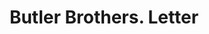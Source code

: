 ---
doi: 10.7916/D8V42663
date_other: '1926'
date_other_textual: '1926'
form: correspondence
genre:
- Letters (correspondence)
name:
- Butler Brothers
object_in_context_url: https://biggert.cul.columbia.edu/items/view/ave_biggert_00643
subject_hierarchical_geographic:
- Minneapolis, Minnesota, United States
subject_name:
- Butler Brothers
title: Butler Brothers. Letter
sort_title: Butler Brothers. Letter
call_number: ave_biggert_00643
coordinates:
- 44.983333333333334,-93.26666666666667
pid: ave_biggert_00643
identifiers: ave_biggert_00643
thumbnail: https://derivativo-2.library.columbia.edu/iiif/2/ldpd:345620/full/!256,256/0/native.jpg
permalink: /biggert/ave_biggert_00643/
layout: iiif-image-page
---